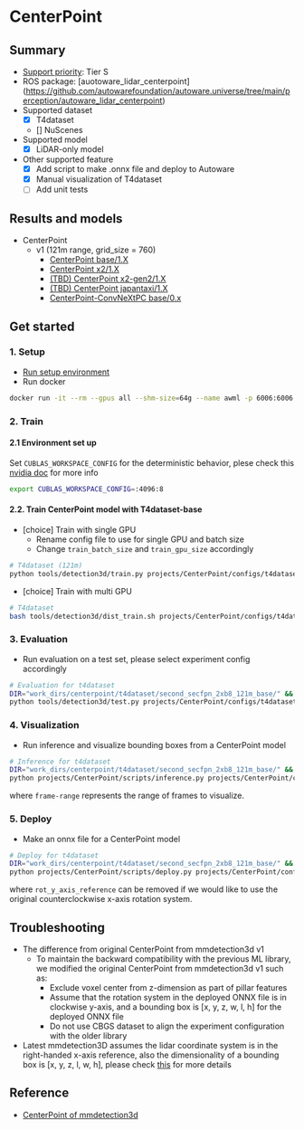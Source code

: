 # CenterPoint
## Summary

- [Support priority](https://github.com/tier4/AWML/blob/main/docs/design/autoware_ml_design.md#support-priority): Tier S
- ROS package: [auotoware_lidar_centerpoint] (https://github.com/autowarefoundation/autoware.universe/tree/main/perception/autoware_lidar_centerpoint)
- Supported dataset
  - [x] T4dataset
  - [] NuScenes
- Supported model
  - [x] LiDAR-only model
- Other supported feature
  - [x] Add script to make .onnx file and deploy to Autoware
  - [x] Manual visualization of T4dataset
  - [ ] Add unit tests

## Results and models

- CenterPoint
  - v1 (121m range, grid_size = 760)
    - [CenterPoint base/1.X](./docs/CenterPoint/v1/base.md)
    - [CenterPoint x2/1.X](./docs/CenterPoint/v1/x2.md)
    - [(TBD) CenterPoint x2-gen2/1.X](./docs/CenterPoint/v1/x2-gen2.md)
    - [(TBD) CenterPoint japantaxi/1.X](./docs/CenterPoint/v1/japantaxi.md)
    - [CenterPoint-ConvNeXtPC base/0.x](./docs/CenterPoint-ConvNeXtPC/v0/base.md)

## Get started
### 1. Setup

- [Run setup environment](../../tools/setting_environment/README.md)
- Run docker

```sh
docker run -it --rm --gpus all --shm-size=64g --name awml -p 6006:6006 -v $PWD/:/workspace -v $PWD/data:/workspace/data autoware-ml
```

### 2. Train
#### 2.1 Environment set up

Set `CUBLAS_WORKSPACE_CONFIG` for the deterministic behavior, plese check this [nvidia doc](https://docs.nvidia.com/cuda/cublas/index.html#results-reproducibility) for more info

```sh
export CUBLAS_WORKSPACE_CONFIG=:4096:8
```

#### 2.2. Train CenterPoint model with T4dataset-base

- [choice] Train with single GPU
  - Rename config file to use for single GPU and batch size
  - Change `train_batch_size` and `train_gpu_size` accordingly

```sh
# T4dataset (121m)
python tools/detection3d/train.py projects/CenterPoint/configs/t4dataset/second_secfpn_2xb8_121m_base.py
```

- [choice] Train with multi GPU

```sh
# T4dataset
bash tools/detection3d/dist_train.sh projects/CenterPoint/configs/t4dataset/second_secfpn_2xb8_121m_base.py 2
```

### 3. Evaluation

- Run evaluation on a test set, please select experiment config accordingly

```sh
# Evaluation for t4dataset
DIR="work_dirs/centerpoint/t4dataset/second_secfpn_2xb8_121m_base/" && \
python tools/detection3d/test.py projects/CenterPoint/configs/t4dataset/second_secfpn_2xb8_121m_base.py $DIR/epoch_50.pth
```

### 4. Visualization

- Run inference and visualize bounding boxes from a CenterPoint model

```sh
# Inference for t4dataset
DIR="work_dirs/centerpoint/t4dataset/second_secfpn_2xb8_121m_base/" &&
python projects/CenterPoint/scripts/inference.py projects/CenterPoint/configs/t4dataset/second_secfpn_2xb8_121m_base.py $DIR/epoch_50.pth --ann-file-path <info pickle file> --bboxes-score-threshold 0.35 --frame-range 700 1100
```

where `frame-range` represents the range of frames to visualize.

### 5. Deploy

- Make an onnx file for a CenterPoint model

```sh
# Deploy for t4dataset
DIR="work_dirs/centerpoint/t4dataset/second_secfpn_2xb8_121m_base/" &&
python projects/CenterPoint/scripts/deploy.py projects/CenterPoint/configs/t4dataset/second_secfpn_2xb8_121m_base.py $DIR/epoch_50.pth --replace_onnx_models --device gpu --rot_y_axis_reference
```

where `rot_y_axis_reference` can be removed if we would like to use the original counterclockwise x-axis rotation system.

## Troubleshooting

- The difference from original CenterPoint from mmdetection3d v1
  - To maintain the backward compatibility with the previous ML library, we modified the original CenterPoint from mmdetection3d v1 such as:
    - Exclude voxel center from z-dimension as part of pillar features
    - Assume that the rotation system in the deployed ONNX file is in clockwise y-axis, and a bounding box is [x, y, z, w, l, h] for the deployed ONNX file
    - Do not use CBGS dataset to align the experiment configuration with the older library
- Latest mmdetection3D assumes the lidar coordinate system is in the right-handed x-axis reference, also the dimensionality of a bounding box is [x, y, z, l, w, h], please check [this](https://mmdetection3d.readthedocs.io/en/latest/user_guides/coord_sys_tutorial.html) for more details

## Reference

- [CenterPoint of mmdetection3d](https://github.com/open-mmlab/mmdetection3d/tree/main/configs/centerpoint)
